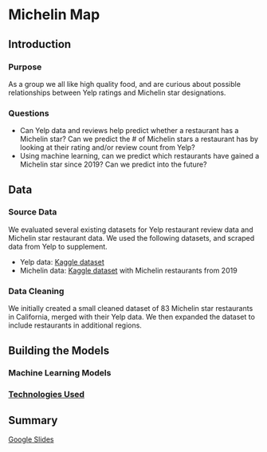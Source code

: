# Michelin Map

## Introduction

### Purpose
As a group we all like high quality food, and are curious about possible relationships between Yelp ratings and Michelin star designations.

### Questions
- Can Yelp data and reviews help predict whether a restaurant has a Michelin star? Can we predict the # of Michelin stars a restaurant has by looking at their rating and/or review count from Yelp? 
- Using machine learning, can we predict which restaurants have gained a Michelin star since 2019? Can we predict into the future? 

## Data

### Source Data
We evaluated several existing datasets for Yelp restaurant review data and Michelin star restaurant data. We used the following datasets, and scraped data from Yelp to supplement.
- Yelp data: [Kaggle dataset](https://www.kaggle.com/datasets/yelp-dataset/yelp-dataset?select=yelp_academic_dataset_business.json)
- Michelin data: [Kaggle dataset](https://www.kaggle.com/datasets/jackywang529/michelin-restaurants) with Michelin restaurants from 2019

### Data Cleaning
We initially created a small cleaned dataset of 83 Michelin star restaurants in California, merged with their Yelp data. We then expanded the dataset to include restaurants in additional regions.

## Building the Models

### Machine Learning Models

### [Technologies Used](technology.md)

## Summary
[Google Slides](https://docs.google.com/presentation/d/1rlgLjCL67ObVTJGFYM0-nu0BmKD3xxvakFf2mfFInd4/edit?usp=sharing)
